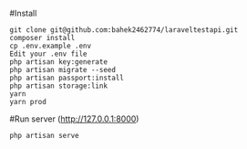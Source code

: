 #Install

    git clone git@github.com:bahek2462774/laraveltestapi.git
    composer install
    cp .env.example .env
    Edit your .env file
    php artisan key:generate
    php artisan migrate --seed
    php artisan passport:install
    php artisan storage:link
    yarn 
    yarn prod

#Run server
(http://127.0.0.1:8000)  

    php artisan serve